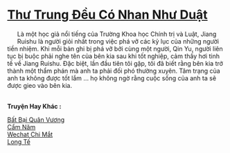 <a href="https://truyentiki.com/thu-trung-deu-co-nhan-nhu-duat.33879/" title="Thư Trung Đều Có Nhan Như Duật"><h1>Thư Trung Đều Có Nhan Như Duật</h1></a><div style="display:table"><img align="right" style="float: left; padding: 10px;" src="https://truyentiki.com/images/story/200x260/33879.jpg" alt="">Là một học giả nổi tiếng của Trường Khoa học Chính trị và Luật, Jiang Ruishu là người giỏi nhất trong việc phá vỡ các kỷ lục của những người tiền nhiệm. Khi mỗi bản ghi bị phá vỡ bởi cùng một người, Qin Yu, người liên tục bị buộc phải nghe tên của bên kia sau khi tốt nghiệp, cảm thấy hơi tinh tế về Jiang Ruishu. Đặc biệt, lần đầu tiên tôi gặp, tôi đã biết rằng bên kia trở thành một thẩm phán mà anh ta phải đối phó thường xuyên. Tâm trạng của anh ta không được tốt lắm ... họ không ngờ rằng cuộc sống của anh ta sẽ được gieo vào bên kia.</div><p><br><b>Truyện Hay Khác :</b></p><a href="https://truyentiki.com/bat-bai-quan-vuong.33878/" alt="Bất Bại Quân Vương">Bất Bại Quân Vương</a><br/><a href="https://www.pinterest.com/pin/594756694531360246" alt="Cẩm Năm">Cẩm Năm</a><br/><a href="https://www.plurk.com/p/nuje22" alt="Wechat Chi Mắt">Wechat Chi Mắt</a><br/><a href="https://github.com/nownovels/top500/tree/master/truyenhay/33947/" alt="Long Tế">Long Tế</a><br/>